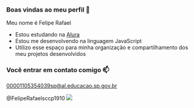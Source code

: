 ### Boas vindas ao meu perfil 💙

Meu nome é Felipe Rafael

- Estou estudando na [Alura](https://www.alura.com.br)
- Estou me desenvolvendo na linguagem JavaScript
- Utilizo esse espaço para minha organização e compartilhamento dos meu projetos desenvolvidos

### Você entrar em contato comigo 📫

00001105354039sp@al.educacao.sp.gov.br

@FelipeRafaelsccp1910
![](https://media1.tenor.com/m/BJ_GY4foUjIAAAAC/messi.gif)
